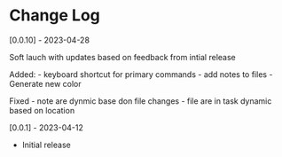 # Change Log

[0.0.10] - 2023-04-28

Soft lauch with updates based on feedback from intial release

Added:
    - keyboard shortcut for primary commands
    - add notes to files
    - Generate new color

Fixed
    - note are dynmic base don file changes
    - file are in task dynamic based on location


[0.0.1] - 2023-04-12

- Initial release